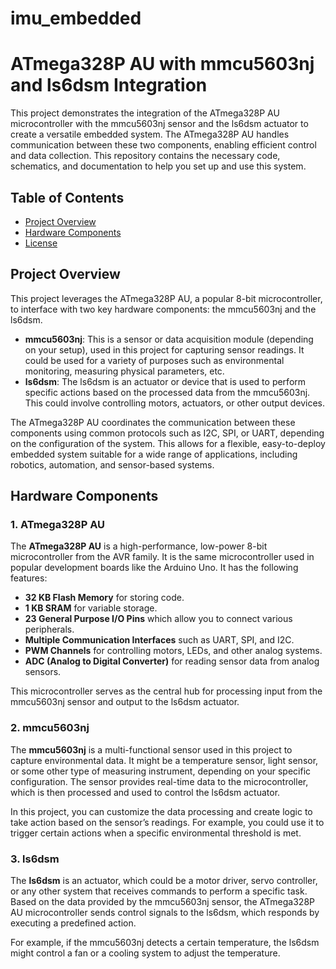 # imu_embedded

# ATmega328P AU with mmcu5603nj and ls6dsm Integration

This project demonstrates the integration of the ATmega328P AU microcontroller with the mmcu5603nj sensor and the ls6dsm actuator to create a versatile embedded system. The ATmega328P AU handles communication between these two components, enabling efficient control and data collection. This repository contains the necessary code, schematics, and documentation to help you set up and use this system.

## Table of Contents
- [Project Overview](#project-overview)
- [Hardware Components](#hardware-components)
- [License](#license)

## Project Overview

This project leverages the ATmega328P AU, a popular 8-bit microcontroller, to interface with two key hardware components: the mmcu5603nj and the ls6dsm. 

- **mmcu5603nj**: This is a sensor or data acquisition module (depending on your setup), used in this project for capturing sensor readings. It could be used for a variety of purposes such as environmental monitoring, measuring physical parameters, etc.
- **ls6dsm**: The ls6dsm is an actuator or device that is used to perform specific actions based on the processed data from the mmcu5603nj. This could involve controlling motors, actuators, or other output devices.

The ATmega328P AU coordinates the communication between these components using common protocols such as I2C, SPI, or UART, depending on the configuration of the system. This allows for a flexible, easy-to-deploy embedded system suitable for a wide range of applications, including robotics, automation, and sensor-based systems.

## Hardware Components

### 1. ATmega328P AU
The **ATmega328P AU** is a high-performance, low-power 8-bit microcontroller from the AVR family. It is the same microcontroller used in popular development boards like the Arduino Uno. It has the following features:
- **32 KB Flash Memory** for storing code.
- **1 KB SRAM** for variable storage.
- **23 General Purpose I/O Pins** which allow you to connect various peripherals.
- **Multiple Communication Interfaces** such as UART, SPI, and I2C.
- **PWM Channels** for controlling motors, LEDs, and other analog systems.
- **ADC (Analog to Digital Converter)** for reading sensor data from analog sensors.

This microcontroller serves as the central hub for processing input from the mmcu5603nj sensor and output to the ls6dsm actuator.

### 2. mmcu5603nj
The **mmcu5603nj** is a multi-functional sensor used in this project to capture environmental data. It might be a temperature sensor, light sensor, or some other type of measuring instrument, depending on your specific configuration. The sensor provides real-time data to the microcontroller, which is then processed and used to control the ls6dsm actuator. 

In this project, you can customize the data processing and create logic to take action based on the sensor’s readings. For example, you could use it to trigger certain actions when a specific environmental threshold is met.

### 3. ls6dsm
The **ls6dsm** is an actuator, which could be a motor driver, servo controller, or any other system that receives commands to perform a specific task. Based on the data provided by the mmcu5603nj sensor, the ATmega328P AU microcontroller sends control signals to the ls6dsm, which responds by executing a predefined action.

For example, if the mmcu5603nj detects a certain temperature, the ls6dsm might control a fan or a cooling system to adjust the temperature.
